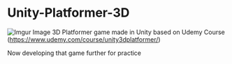 # Unity-Platformer-3D

![Imgur Image](https://i.imgur.com/E6qqJh9.png)
3D Platformer game made in Unity based on Udemy Course (https://www.udemy.com/course/unity3dplatformer/)

Now developing that game further for practice
